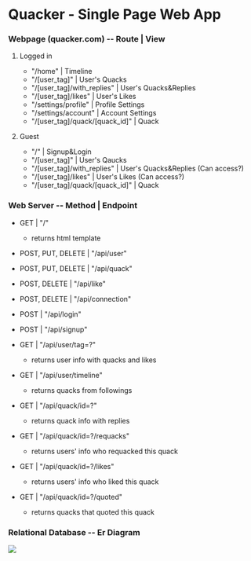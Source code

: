 # Quacker - Single Page Web App

### Webpage (quacker.com)  --  Route  |  View 
1. Logged in
    * "/home"                         | Timeline
    * "/[user_tag]"                   | User's Quacks
    * "/[user_tag]/with_replies"      | User's Quacks&Replies
    * "/[user_tag]/likes"             | User's Likes
    * "/settings/profile"             | Profile Settings
    * "/settings/account"             | Account Settings
    * "/[user_tag]/quack/[quack_id]"  | Quack

2. Guest
    * "/"                             | Signup&Login
    * "/[user_tag]"                   | User's Qaucks           
    * "/[user_tag]/with_replies"      | User's Quacks&Replies   (Can access?)
    * "/[user_tag]/likes"             | User's Likes            (Can access?)   
    * "/[user_tag]/quack/[quack_id]"  | Quack


### Web Server  --  Method  |  Endpoint
* GET   |   "/"
    * returns html template
* POST, PUT, DELETE  |  "/api/user"
* POST, PUT, DELETE  |  "/api/quack"
* POST, DELETE       |  "/api/like"
* POST, DELETE       |  "/api/connection"
* POST               |  "/api/login"
* POST               |  "/api/signup"

* GET                |  "/api/user/tag=?"
    * returns user info with quacks and likes
* GET                |  "/api/user/timeline"
    * returns quacks from followings
* GET                |  "/api/quack/id=?"
    * returns quack info with replies
* GET                |  "/api/quack/id=?/requacks"
    * returns users' info who requacked this quack
* GET                |  "/api/quack/id=?/likes"
    * returns users' info who liked this quack
* GET                |  "/api/quack/id=?/quoted"
    * returns quacks that quoted this quack

### Relational Database  --  Er Diagram
![](https://imgur.com/Hr3BxQT.jpg)

